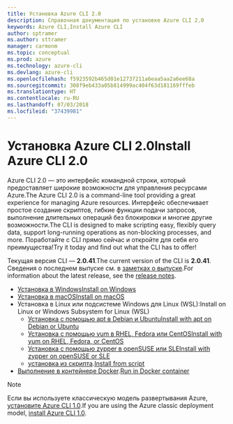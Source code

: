 ```yaml
---
title: Установка Azure CLI 2.0
description: Справочная документация по установке Azure CLI 2.0
keywords: Azure CLI,Install Azure CLI
author: sptramer
ms.author: sttramer
manager: carmonm
ms.topic: conceptual
ms.prod: azure
ms.technology: azure-cli
ms.devlang: azure-cli
ms.openlocfilehash: f5923592b465d01e12737211a6eaa5aa2a6ee68a
ms.sourcegitcommit: 308f9eb433a05b814999ac404f63d181169fffeb
ms.translationtype: HT
ms.contentlocale: ru-RU
ms.lasthandoff: 07/03/2018
ms.locfileid: "37439981"
---
```

# <a name="install-azure-cli-20"></a><span data-ttu-id="f8767-104">Установка Azure CLI 2.0</span><span class="sxs-lookup"><span data-stu-id="f8767-104">Install Azure CLI 2.0</span></span>

<span data-ttu-id="f8767-105">Azure CLI 2.0 — это интерфейс командной строки, который предоставляет широкие возможности для управления ресурсами Azure.</span><span class="sxs-lookup"><span data-stu-id="f8767-105">The Azure CLI 2.0 is a command-line tool providing a great experience for managing Azure resources.</span></span> <span data-ttu-id="f8767-106">Интерфейс обеспечивает простое создание скриптов, гибкие функции подачи запросов, выполнение длительных операций без блокировки и многие другие возможности.</span><span class="sxs-lookup"><span data-stu-id="f8767-106">The CLI is designed to make scripting easy, flexibly query data, support long-running operations as non-blocking processes, and more.</span></span> <span data-ttu-id="f8767-107">Поработайте с CLI прямо сейчас и откройте для себя его преимущества!</span><span class="sxs-lookup"><span data-stu-id="f8767-107">Try it today and find out what the CLI has to offer!</span></span>

<span data-ttu-id="f8767-108">Текущая версия CLI — __2.0.41__.</span><span class="sxs-lookup"><span data-stu-id="f8767-108">The current version of the CLI is __2.0.41__.</span></span> <span data-ttu-id="f8767-109">Сведения о последнем выпуске см. в [заметках о выпуске](release-notes-azure-cli.md).</span><span class="sxs-lookup"><span data-stu-id="f8767-109">For information about the latest release, see the [release notes](release-notes-azure-cli.md).</span></span>

* [<span data-ttu-id="f8767-110">Установка в Windows</span><span class="sxs-lookup"><span data-stu-id="f8767-110">Install on Windows</span></span>](install-azure-cli-windows.md)
* [<span data-ttu-id="f8767-111">Установка в macOS</span><span class="sxs-lookup"><span data-stu-id="f8767-111">Install on macOS</span></span>](install-azure-cli-macos.md)
* <span data-ttu-id="f8767-112">Установка в Linux или подсистеме Windows для Linux (WSL):</span><span class="sxs-lookup"><span data-stu-id="f8767-112">Install on Linux or Windows Subsystem for Linux (WSL)</span></span>
  * [<span data-ttu-id="f8767-113">Установка с помощью apt в Debian и Ubuntu</span><span class="sxs-lookup"><span data-stu-id="f8767-113">Install with apt on Debian or Ubuntu</span></span>](install-azure-cli-apt.md)
  * [<span data-ttu-id="f8767-114">Установка с помощью yum в RHEL, Fedora или CentOS</span><span class="sxs-lookup"><span data-stu-id="f8767-114">Install with yum on RHEL, Fedora, or CentOS </span></span>](install-azure-cli-yum.md)
  * [<span data-ttu-id="f8767-115">Установка с помощью zypper в openSUSE или SLE</span><span class="sxs-lookup"><span data-stu-id="f8767-115">Install with zypper on openSUSE or SLE </span></span>](install-azure-cli-zypper.md)
  * <span data-ttu-id="f8767-116">[установка из скрипта](install-azure-cli-linux.md).</span><span class="sxs-lookup"><span data-stu-id="f8767-116">[Install from script](install-azure-cli-linux.md)</span></span>
* <span data-ttu-id="f8767-117">[Выполнение в контейнере Docker](run-azure-cli-docker.md).</span><span class="sxs-lookup"><span data-stu-id="f8767-117">[Run in Docker container](run-azure-cli-docker.md)</span></span>

> [!NOTE]
> <span data-ttu-id="f8767-118">Если вы используете классическую модель развертывания Azure, [установите Azure CLI 1.0](install-cli-version-1.0.md).</span><span class="sxs-lookup"><span data-stu-id="f8767-118">If you are using the Azure classic deployment model, [install Azure CLI 1.0](install-cli-version-1.0.md).</span></span>

